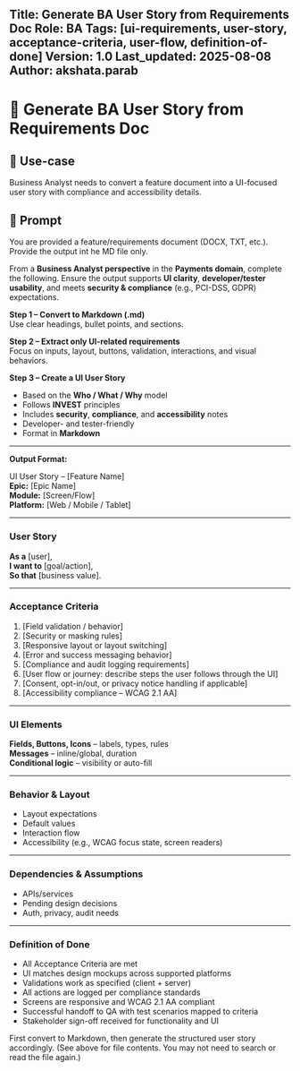 Title: Generate BA User Story from Requirements Doc
Role: BA
Tags: [ui-requirements, user-story, acceptance-criteria, user-flow, definition-of-done]
Version: 1.0
Last_updated: 2025-08-08
Author: akshata.parab
---
 
# 🧬 Generate BA User Story from Requirements Doc
 
## 🧩 Use-case
Business Analyst needs to convert a feature document into a UI-focused user story with compliance and accessibility details.
 
## 🧠 Prompt

You are provided a feature/requirements document (DOCX, TXT, etc.). Provide the output int he MD file only.
 
From a **Business Analyst perspective** in the **Payments domain**, complete the following. Ensure the output supports **UI clarity**, **developer/tester usability**, and meets **security & compliance** (e.g., PCI-DSS, GDPR) expectations.
 
**Step 1 – Convert to Markdown (.md)**  
Use clear headings, bullet points, and sections.
 
**Step 2 – Extract only UI-related requirements**  
Focus on inputs, layout, buttons, validation, interactions, and visual behaviors.
 
**Step 3 – Create a UI User Story**  
- Based on the **Who / What / Why** model  
- Follows **INVEST** principles  
- Includes **security**, **compliance**, and **accessibility** notes  
- Developer- and tester-friendly  
- Format in **Markdown**
 
---
 
**Output Format:**
 
UI User Story – [Feature Name]  
**Epic:** [Epic Name]  
**Module:** [Screen/Flow]  
**Platform:** [Web / Mobile / Tablet]
 
---
 
### User Story  
**As a** [user],  
**I want to** [goal/action],  
**So that** [business value].
 
---
 
### Acceptance Criteria  
1. [Field validation / behavior]  
2. [Security or masking rules]  
3. [Responsive layout or layout switching]  
4. [Error and success messaging behavior]  
5. [Compliance and audit logging requirements]  
6. [User flow or journey: describe steps the user follows through the UI]  
7. [Consent, opt-in/out, or privacy notice handling if applicable]  
8. [Accessibility compliance – WCAG 2.1 AA]
 
---
 
### UI Elements  
**Fields, Buttons, Icons** – labels, types, rules  
**Messages** – inline/global, duration  
**Conditional logic** – visibility or auto-fill
 
---
 
### Behavior & Layout  
- Layout expectations  
- Default values  
- Interaction flow  
- Accessibility (e.g., WCAG focus state, screen readers)
 
---
 
### Dependencies & Assumptions  
- APIs/services  
- Pending design decisions  
- Auth, privacy, audit needs
 
---
 
### Definition of Done  
- All Acceptance Criteria are met  
- UI matches design mockups across supported platforms  
- Validations work as specified (client + server)  
- All actions are logged per compliance standards  
- Screens are responsive and WCAG 2.1 AA compliant  
- Successful handoff to QA with test scenarios mapped to criteria  
- Stakeholder sign-off received for functionality and UI
 
First convert to Markdown, then generate the structured user story accordingly.
 (See <attachments> above for file contents. You may not need to search or read the file again.)

